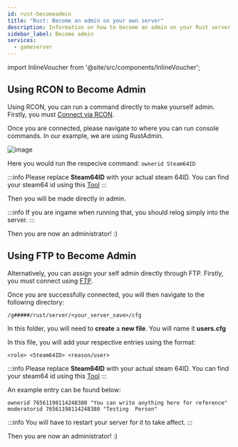 ```yaml
---
id: rust-becomeadmin
title: "Rust: Become an admin on your own server"
description: Information on how to become an admin on your Rust server from ZAP-Hosting - ZAP-Hosting.com documentation
sidebar_label: Become admin 
services:
  - gameserver
---
```


import InlineVoucher from '@site/src/components/InlineVoucher';

<InlineVoucher />

## Using RCON to Become Admin

Using RCON, you can run a command directly to make yourself admin.
Firstly, you must [Connect via RCON](rust-connectrcon.md).

Once you are connected, please navigate to where you can run console commands. In our example, we are using RustAdmin.

![image](https://user-images.githubusercontent.com/26007280/189936309-0b77f9b5-a9d6-445d-b181-3bf945d77125.png)

Here you would run the respecive command:
`ownerid Steam64ID`

:::info
Please replace **Steam64ID** with your actual steam 64ID. You can find your steam64 id using this [Tool](https://steamid.io/)
:::

Then you will be made directly in admin. 

:::info
If you are ingame when running that, you should relog simply into the server.
:::

Then you are now an administrator! :)

## Using FTP to Become Admin

Alternatively, you can assign your self admin directly through FTP.
Firstly, you must connect using [FTP](gameserver-ftpaccess.md).

Once you are successfully connected, you will then navigate to the following directory:

`/g#####/rust/server/<your_server_save>/cfg`

In this folder, you will need to **create** a **new file**. You will name it **users.cfg**

In this file, you will add your respective entries using the format:

`<role> <Steam64ID> <reason/user>`

:::info
Please replace **Steam64ID** with your actual steam 64ID. You can find your steam64 id using this [Tool](https://steamid.io/)
:::

An example entry can be found below:

```
ownerid 76561198114248380 "You can write anything here for reference"
moderatorid 76561198114248380 "Testing  Person"
```
:::info
You will have to restart your server for it to take affect.
:::

Then you are now an administrator! :)
